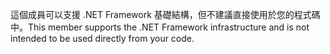 <span data-ttu-id="97209-101">這個成員可以支援 .NET Framework 基礎結構，但不建議直接使用於您的程式碼中。</span><span class="sxs-lookup"><span data-stu-id="97209-101">This member supports the .NET Framework infrastructure and is not intended to be used directly from your code.</span></span>